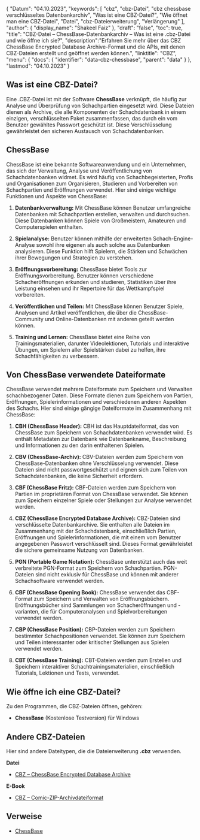 {
"Datum": "04.10.2023",
  "keywords": [
"cbz",
"cbz-Datei",
"cbz chessbase verschlüsseltes Datenbankarchiv",
"Was ist eine CBZ-Datei?",
"Wie öffnet man eine CBZ-Datei",
"Datei",
"cbz-Dateierweiterung",
"Verlängerung"
],
  "author": {
"display_name": "Shakeel Faiz"
},
"draft": "false",
  "toc": true,
"title": "CBZ-Datei – ChessBase-Datenbankarchiv – Was ist eine .cbz-Datei und wie öffne ich sie?",
  "description":"Erfahren Sie mehr über das CBZ ChessBase Encrypted Database Archive-Format und die APIs, mit denen CBZ-Dateien erstellt und geöffnet werden können.",
"linktitle": "CBZ",
  "menu": {
    "docs": {
      "identifier": "data-cbz-chessbase",
"parent": "data"
}
},
"lastmod": "04.10.2023"
}

## Was ist eine CBZ-Datei?

Eine .CBZ-Datei ist mit der Software **ChessBase** verknüpft, die häufig zur Analyse und Überprüfung von Schachpartien eingesetzt wird. Diese Dateien dienen als Archive, die alle Komponenten der Schachdatenbank in einem einzigen, verschlüsselten Paket zusammenfassen, das durch ein vom Benutzer gewähltes Passwort geschützt ist. Diese Verschlüsselung gewährleistet den sicheren Austausch von Schachdatenbanken.

## ChessBase

ChessBase ist eine bekannte Softwareanwendung und ein Unternehmen, das sich der Verwaltung, Analyse und Veröffentlichung von Schachdatenbanken widmet. Es wird häufig von Schachbegeisterten, Profis und Organisationen zum Organisieren, Studieren und Vorbereiten von Schachpartien und Eröffnungen verwendet. Hier sind einige wichtige Funktionen und Aspekte von ChessBase:

1. **Datenbankverwaltung:** Mit ChessBase können Benutzer umfangreiche Datenbanken mit Schachpartien erstellen, verwalten und durchsuchen. Diese Datenbanken können Spiele von Großmeistern, Amateuren und Computerspielen enthalten.
    












2. **Spielanalyse:** Benutzer können mithilfe der erweiterten Schach-Engine-Analyse sowohl ihre eigenen als auch solche aus Datenbanken analysieren. Diese Funktion hilft Spielern, die Stärken und Schwächen ihrer Bewegungen und Strategien zu verstehen.
    












3. **Eröffnungsvorbereitung:** ChessBase bietet Tools zur Eröffnungsvorbereitung. Benutzer können verschiedene Schacheröffnungen erkunden und studieren, Statistiken über ihre Leistung einsehen und ihr Repertoire für das Wettkampfspiel vorbereiten.
    












4. **Veröffentlichen und Teilen:** Mit ChessBase können Benutzer Spiele, Analysen und Artikel veröffentlichen, die über die ChessBase-Community und Online-Datenbanken mit anderen geteilt werden können.
    












5. **Training und Lernen:** ChessBase bietet eine Reihe von Trainingsmaterialien, darunter Videolektionen, Tutorials und interaktive Übungen, um Spielern aller Spielstärken dabei zu helfen, ihre Schachfähigkeiten zu verbessern.

## Von ChessBase verwendete Dateiformate

ChessBase verwendet mehrere Dateiformate zum Speichern und Verwalten schachbezogener Daten. Diese Formate dienen zum Speichern von Partien, Eröffnungen, Spielerinformationen und verschiedenen anderen Aspekten des Schachs. Hier sind einige gängige Dateiformate im Zusammenhang mit ChessBase:

1. **CBH (ChessBase Header):** CBH ist das Hauptdateiformat, das von ChessBase zum Speichern von Schachdatenbanken verwendet wird. Es enthält Metadaten zur Datenbank wie Datenbankname, Beschreibung und Informationen zu den darin enthaltenen Spielen.
    












2. **CBV (ChessBase-Archiv):** CBV-Dateien werden zum Speichern von ChessBase-Datenbanken ohne Verschlüsselung verwendet. Diese Dateien sind nicht passwortgeschützt und eignen sich zum Teilen von Schachdatenbanken, die keine Sicherheit erfordern.
    












3. **CBF (ChessBase Fritz):** CBF-Dateien werden zum Speichern von Partien im proprietären Format von ChessBase verwendet. Sie können zum Speichern einzelner Spiele oder Stellungen zur Analyse verwendet werden.
    












4. **CBZ (ChessBase Encrypted Database Archive):** CBZ-Dateien sind verschlüsselte Datenbankarchive. Sie enthalten alle Dateien im Zusammenhang mit der Schachdatenbank, einschließlich Partien, Eröffnungen und Spielerinformationen, die mit einem vom Benutzer angegebenen Passwort verschlüsselt sind. Dieses Format gewährleistet die sichere gemeinsame Nutzung von Datenbanken.
    












5. **PGN (Portable Game Notation):** ChessBase unterstützt auch das weit verbreitete PGN-Format zum Speichern von Schachpartien. PGN-Dateien sind nicht exklusiv für ChessBase und können mit anderer Schachsoftware verwendet werden.
    












6. **CBF (ChessBase Opening Book):** ChessBase verwendet das CBF-Format zum Speichern und Verwalten von Eröffnungsbüchern. Eröffnungsbücher sind Sammlungen von Schacheröffnungen und -varianten, die für Computeranalysen und Spielvorbereitungen verwendet werden.
    












7. **CBP (ChessBase Position):** CBP-Dateien werden zum Speichern bestimmter Schachpositionen verwendet. Sie können zum Speichern und Teilen interessanter oder kritischer Stellungen aus Spielen verwendet werden.
    












8. **CBT (ChessBase Training):** CBT-Dateien werden zum Erstellen und Speichern interaktiver Schachtrainingsmaterialien, einschließlich Tutorials, Lektionen und Tests, verwendet.
    












## Wie öffne ich eine CBZ-Datei?

Zu den Programmen, die CBZ-Dateien öffnen, gehören:

- **ChessBase** (Kostenlose Testversion) für Windows

## Andere CBZ-Dateien

Hier sind andere Dateitypen, die die Dateierweiterung **.cbz** verwenden.

**Datei**
- [CBZ – ChessBase Encrypted Database Archive](/data/cbz-chessbase/)

**E-Book**
- [CBZ – Comic-ZIP-Archivdateiformat](/ebook/cbz/)

## Verweise
* [ChessBase](https://en.wikipedia.org/wiki/ChessBase)


